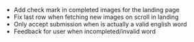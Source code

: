 - Add check mark in completed images for the landing page
- Fix last row when fetching new images on scroll in landing
- Only accept submission when is actually a valid english word
- Feedback for user when incompleted/invalid word
